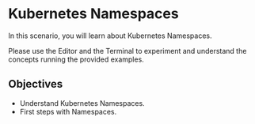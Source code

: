 # Kubernetes Namespaces

In this scenario, you will learn about Kubernetes Namespaces.

Please use the Editor and the Terminal to experiment and understand the concepts running the provided examples.

## Objectives

- Understand Kubernetes Namespaces.
- First steps with Namespaces.
